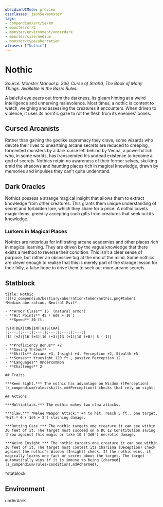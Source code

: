 ```yaml
---
obsidianUIMode: preview
cssclasses: json5e-monster
tags:
- compendium/src/5e/mm
- monster/cr/2
- monster/environment/underdark
- monster/size/medium
- monster/type/aberration
aliases: ["Nothic"]
---
```

# Nothic
*Source: Monster Manual p. 236, Curse of Strahd, The Book of Many Things. Available in the Basic Rules.*  

A baleful eye peers out from the darkness, its gleam hinting at a weird intelligence and unnerving malevolence. Most times, a nothic is content to watch, weighing and assessing the creatures it encounters. When driven to violence, it uses its horrific gaze to rot the flesh from its enemies' bones.

## Cursed Arcanists

Rather than gaining the godlike supremacy they crave, some wizards who devote their lives to unearthing arcane secrets are reduced to creeping, tormented monsters by a dark curse left behind by Vecna, a powerful lich who, in some worlds, has transcended his undead existence to become a god of secrets. Nothics retain no awareness of their former selves, skulking amid the shadows and haunting places rich in magical knowledge, drawn by memories and impulses they can't quite understand.

## Dark Oracles

Nothics possess a strange magical insight that allows them to extract knowledge from other creatures. This grants them unique understanding of secret and forbidden lore, which they share for a price. A nothic covets magic items, greedily accepting such gifts from creatures that seek out its knowledge.

### Lurkers in Magical Places

Nothics are notorious for infiltrating arcane academies and other places rich in magical learning. They are driven by the vague knowledge that there exists a method to reverse their condition. This isn't a clear sense of purpose, but rather an obsessive tug at the end of the mind. Some nothics are clever enough to realize that this is merely part of the strange lesson for their folly, a false hope to drive them to seek out more arcane secrets.

## Statblock

```ad-statblock
title: Nothic
![](z_compendium/bestiary/aberration/token/nothic.png#token)
*Medium aberration, Neutral Evil*

- **Armor Class** 15  (natural armor)
- **Hit Points** 45 (`6d8 + 18`)
- **Speed** 30 ft.

|STR|DEX|CON|INT|WIS|CHA|
|:---:|:---:|:---:|:---:|:---:|:---:|
|14 (+2)|16 (+3)|16 (+3)|13 (+1)|10 (+0)| 8 (-1)|

- **Proficiency Bonus** +2
- **Saving Throws** ⏤
- **Skills** Arcana +3, Insight +4, Perception +2, Stealth +5
- **Senses** truesight 120 ft., passive Perception 12
- **Languages** Undercommon
- **Challenge** 2

## Traits

***Keen Sight.*** The nothic has advantage on Wisdom ([Perception](z_compendium/rules/skills.md#Perception)) checks that rely on sight.

## Actions

***Multiattack.*** The nothic makes two claw attacks.

***Claw.*** *Melee Weapon Attack:* +4 to hit, reach 5 ft., one target. *Hit:* 6 (`1d6 + 3`) slashing damage.

***Rotting Gaze.*** The nothic targets one creature it can see within 30 feet of it. The target must succeed on a DC 12 Constitution saving throw against this magic or take 10 (`3d6`) necrotic damage.

***Weird Insight.*** The nothic targets one creature it can see within 30 feet of it. The target must contest its Charisma (Deception) check against the nothic's Wisdom (Insight) check. If the nothic wins, it magically learns one fact or secret about the target. The target automatically wins if it is immune to being [charmed](z_compendium/rules/conditions.md#charmed).
```
^statblock

## Environment

underdark